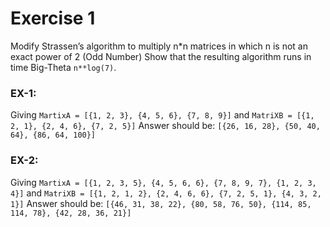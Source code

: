 # Exercise 1

Modify Strassen’s algorithm to multiply n*n matrices in which n is not an exact power of 2 (Odd Number) Show that the resulting algorithm runs in time Big-Theta `n**log(7)`.

### EX-1:

Giving `MartixA = [{1, 2, 3}, {4, 5, 6}, {7, 8, 9}]` and `MatriXB = [{1, 2, 1}, {2, 4, 6}, {7, 2, 5}]`
Answer should be: `[{26, 16, 28}, {50, 40, 64}, {86, 64, 100}]`

### EX-2:

Giving `MartixA = [{1, 2, 3, 5}, {4, 5, 6, 6}, {7, 8, 9, 7}, {1, 2, 3, 4}]` and `MatriXB = [{1, 2, 1, 2}, {2, 4, 6, 6}, {7, 2, 5, 1}, {4, 3, 2, 1}]`
Answer should be: `[{46, 31, 38, 22}, {80, 58, 76, 50}, {114, 85, 114, 78}, {42, 28, 36, 21}]`